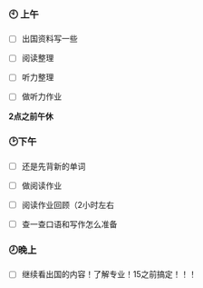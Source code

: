 ### :clock10: 上午

- [ ] 出国资料写一些
- [ ] 阅读整理
- [ ] 听力整理
- [ ] 做听力作业



**2点之前午休**

### :clock2:下午

- [ ] 还是先背新的单词
- [ ] 做阅读作业
- [ ] 阅读作业回顾（2小时左右
- [ ] 查一查口语和写作怎么准备



### :clock8:晚上

- [ ] 继续看出国的内容！了解专业！15之前搞定！！！

